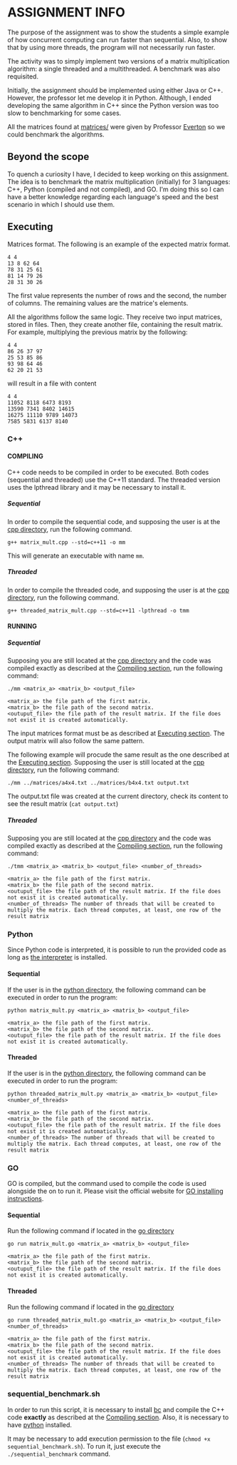 # ASSIGNMENT INFO

The purpose of the assignment was to show the students a simple example of how concurrent computing can run faster than sequential. Also, to show that by using more threads, the program will not necessarily run faster.

The activity was to simply implement two versions of a matrix multiplication algorithm: a single threaded and a multithreaded. A benchmark was also requisited.

Initially, the assignment should be implemented using either Java or C++. However, the professor let me develop it in Python. Although, I ended developing the same algorithm in C++ since the Python version was too slow to benchmarking for some cases.

All the matrices found at [matrices/](matrices/) were given by Professor [Everton](http://www.dimap.ufrn.br/~everton/?lang=en) so we could benchmark the algorithms.

## Beyond the scope
To quench a curiosity I have, I decided to keep working on this assignment. The idea is to benchmark the matrix multiplication (initially) for 3 languages: C++, Python (compiled and not compiled), and GO. I'm doing this so I can have a better knowledge regarding each language's speed and the best scenario in which I should use them.

## Executing
Matrices format. The following is an example of the expected matrix format.
```
4 4
13 8 62 64 
78 31 25 61 
81 14 79 26 
28 31 30 26 
```
The first value represents the number of rows and the second, the number of columns. The remaining values are the matrice's elements.

All the algorithms follow the same logic. They receive two input matrices, stored in files. Then, they create another file, containing the result matrix. For example, multiplying the previous matrix by the following:

```
4 4
86 26 37 97 
25 53 85 86 
93 98 64 46 
62 20 21 53
```
will result in a file with content
```
4 4
11052 8118 6473 8193
13590 7341 8402 14615
16275 11110 9789 14073
7585 5831 6137 8140 
```

### C++

#### COMPILING
C++ code needs to be compiled in order to be executed. Both codes (sequential and threaded) use the C++11 standard. The threaded version uses the lpthread library and it may be necessary to install it.
##### Sequential
In order to compile the sequential code, and supposing the user is at the [cpp directory](cpp/), run the following command.
```
g++ matrix_mult.cpp --std=c++11 -o mm
```
This will generate an executable with name `mm`.
##### Threaded
In order to compile the threaded code, and supposing the user is at the [cpp directory](cpp/), run the following command.
```
g++ threaded_matrix_mult.cpp --std=c++11 -lpthread -o tmm
```

#### RUNNING

##### Sequential
Supposing you are still located at the [cpp directory](cpp/) and the code was compiled exactly as described at the [Compiling section](#compiling), run the following command:
```
./mm <matrix_a> <matrix_b> <output_file>

<matrix_a> the file path of the first matrix.
<matrix_b> the file path of the second matrix.
<outuput_file> the file path of the result matrix. If the file does not exist it is created automatically.
```
The input matrices format must be as described at [Executing section](#executing). The output matrix will also follow the same pattern.

The following example will procude the same result as the one described at the [Executing section](#executing). Supposing the user is still located at the [cpp directory](cpp/), run the following command:
```
./mm ../matrices/a4x4.txt ../matrices/b4x4.txt output.txt 
```
The output.txt file was created at the current directory, check its content to see the result matrix \(`cat output.txt`\)

##### Threaded
Supposing you are still located at the [cpp directory](cpp/) and the code was compiled exactly as described at the [Compiling section](#compiling), run the following command:
```
./tmm <matrix_a> <matrix_b> <output_file> <number_of_threads>

<matrix_a> the file path of the first matrix.
<matrix_b> the file path of the second matrix.
<outuput_file> the file path of the result matrix. If the file does not exist it is created automatically.
<number_of_threads> The number of threads that will be created to multiply the matrix. Each thread computes, at least, one row of the result matrix
```

### Python
Since Python code is interpreted, it is possible to run the provided code as long as [the interpreter](https://www.python.org/downloads/) is installed.

#### Sequential
If the user is in the [python directory](python/), the following command can be executed in order to run the program:
```
python matrix_mult.py <matrix_a> <matrix_b> <output_file>

<matrix_a> the file path of the first matrix.
<matrix_b> the file path of the second matrix.
<outuput_file> the file path of the result matrix. If the file does not exist it is created automatically.
```

#### Threaded
If the user is in the [python directory](python/), the following command can be executed in order to run the program:
```
python threaded_matrix_mult.py <matrix_a> <matrix_b> <output_file> <number_of_threads>

<matrix_a> the file path of the first matrix.
<matrix_b> the file path of the second matrix.
<outuput_file> the file path of the result matrix. If the file does not exist it is created automatically.
<number_of_threads> The number of threads that will be created to multiply the matrix. Each thread computes, at least, one row of the result matrix
```

### GO
GO is compiled, but the command used to compile the code is used alongside the on to run it. Please visit the official website for [GO installing instructions](https://golang.org/doc/install).
#### Sequential
Run the following command if located in the [go directory](go/)
```
go run matrix_mult.go <matrix_a> <matrix_b> <output_file>

<matrix_a> the file path of the first matrix.
<matrix_b> the file path of the second matrix.
<outuput_file> the file path of the result matrix. If the file does not exist it is created automatically.
```
#### Threaded
Run the following command if located in the [go directory](go/)
```
go runm threaded_matrix_mult.go <matrix_a> <matrix_b> <output_file> <number_of_threads>

<matrix_a> the file path of the first matrix.
<matrix_b> the file path of the second matrix.
<outuput_file> the file path of the result matrix. If the file does not exist it is created automatically.
<number_of_threads> The number of threads that will be created to multiply the matrix. Each thread computes, at least, one row of the result matrix
```


### sequential\_benchmark.sh

In order to run this script, it is necessary to install [bc](https://www.gnu.org/software/bc/manual/html_mono/bc.html) and compile the C++ code **exactly** as described at the [Compiling section](#compiling). Also, it is necessary to have [python](https://www.python.org/downloads/) installed.

It may be necessary to add execution permission to the file \(`chmod +x sequential_benchmark.sh`\). To run it, just execute the `./sequential_benchmark` command. 
